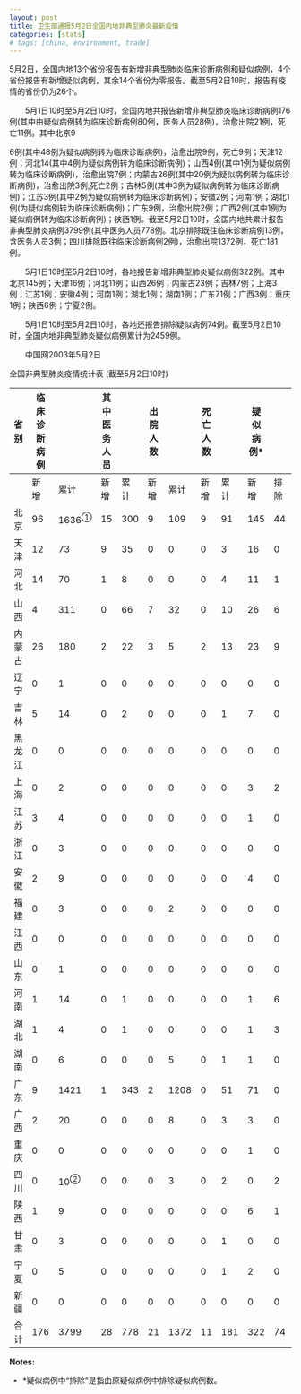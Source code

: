 ```yaml
---
layout: post
title: 卫生部通报5月2日全国内地非典型肺炎最新疫情
categories: [stats]
# tags: [china, environment, trade]
---
```


5月2日，全国内地13个省份报告有新增非典型肺炎临床诊断病例和疑似病例，4个省份报告有新增疑似病例，其余14个省份为零报告。截至5月2日10时，报告有疫情的省份仍为26个。

　　5月1日10时至5月2日10时，全国内地共报告新增非典型肺炎临床诊断病例176例(其中由疑似病例转为临床诊断病例80例，医务人员28例)，治愈出院21例，死亡11例。其中北京9

6例(其中48例为疑似病例转为临床诊断病例)，治愈出院9例，死亡9例；天津12例；河北14(其中4例为疑似病例转为临床诊断病例)；山西4例(其中1例为疑似病例转为临床诊断病例)，治愈出院7例；内蒙古26例(其中20例为疑似病例转为临床诊断病例)，治愈出院3例,死亡2例；吉林5例(其中3例为疑似病例转为临床诊断病例)；江苏3例(其中2例为疑似病例转为临床诊断病例)；安徽2例；河南1例；湖北1例(为疑似病例转为临床诊断病例)；广东9例，治愈出院2例；广西2例(其中1例为疑似病例转为临床诊断病例)；陕西1例。截至5月2日10时，全国内地共累计报告非典型肺炎病例3799例(其中医务人员778例。北京排除既往临床诊断病例13例，含医务人员3例；四川排除既往临床诊断病例2例)，治愈出院1372例，死亡181例。

　　5月1日10时至5月2日10时，各地报告新增非典型肺炎疑似病例322例。其中北京145例；天津16例；河北11例；山西26例；内蒙古23例；吉林7例；上海3例；江苏1例；安徽4例；河南1例；湖北1例；湖南1例；广东71例；广西3例；重庆1例；陕西6例；宁夏2例。

　　5月1日10时至5月2日10时，各地还报告排除疑似病例74例。截至5月2日10时，全国内地非典型肺炎疑似病例累计为2459例。

　　中国网2003年5月2日

全国非典型肺炎疫情统计表 (截至5月2日10时)


| 省 别 | 临床诊断病例 |                  | 其中医务人员 |     | 出院人数 |      | 死亡人数 |     | 疑似病例\* |    |      |
| --- | ------ | ---------------- | ------ | --- | ---- | ---- | ---- | --- | ------ | -- | ---- |
|     | 新增     | 累计               | 新增     | 累计  | 新增   | 累计   | 新增   | 累计  | 新增     | 排除 | 合计   |
| 北京  | 96     | 1636<sup>①</sup> | 15     | 300 | 9    | 109  | 9    | 91  | 145    | 44 | 1468 |
| 天津  | 12     | 73               | 9      | 35  | 0    | 0    | 0    | 3   | 16     | 0  | 103  |
| 河北  | 14     | 70               | 1      | 8   | 0    | 0    | 0    | 4   | 11     | 1  | 98   |
| 山西  | 4      | 311              | 0      | 66  | 7    | 32   | 0    | 10  | 26     | 6  | 155  |
| 内蒙古 | 26     | 180              | 2      | 22  | 3    | 5    | 2    | 13  | 23     | 9  | 218  |
| 辽宁  | 0      | 1                | 0      | 0   | 0    | 0    | 0    | 0   | 0      | 0  | 4    |
| 吉林  | 5      | 14               | 0      | 2   | 0    | 0    | 0    | 1   | 7      | 0  | 8    |
| 黑龙江 | 0      | 0                | 0      | 0   | 0    | 0    | 0    | 0   | 0      | 0  | 3    |
| 上海  | 0      | 2                | 0      | 0   | 0    | 0    | 0    | 0   | 3      | 2  | 13   |
| 江苏  | 3      | 4                | 0      | 0   | 0    | 0    | 0    | 0   | 1      | 0  | 4    |
| 浙江  | 0      | 3                | 0      | 0   | 0    | 0    | 0    | 0   | 0      | 0  | 3    |
| 安徽  | 2      | 9                | 0      | 0   | 0    | 0    | 0    | 0   | 4      | 0  | 8    |
| 福建  | 0      | 3                | 0      | 0   | 0    | 2    | 0    | 0   | 0      | 0  | 0    |
| 江西  | 0      | 0                | 0      | 0   | 0    | 0    | 0    | 0   | 0      | 0  | 2    |
| 山东  | 0      | 1                | 0      | 0   | 0    | 0    | 0    | 0   | 0      | 0  | 1    |
| 河南  | 1      | 14               | 0      | 1   | 0    | 0    | 0    | 0   | 1      | 6  | 13   |
| 湖北  | 1      | 4                | 0      | 1   | 0    | 0    | 0    | 0   | 1      | 3  | 13   |
| 湖南  | 0      | 6                | 0      | 0   | 0    | 5    | 0    | 1   | 1      | 0  | 5    |
| 广东  | 9      | 1421             | 1      | 343 | 2    | 1208 | 0    | 51  | 71     | 0  | 267  |
| 广西  | 2      | 20               | 0      | 0   | 0    | 8    | 0    | 3   | 3      | 0  | 4    |
| 重庆  | 0      | 0                | 0      | 0   | 0    | 0    | 0    | 0   | 1      | 0  | 7    |
| 四川  | 0      | 10<sup>②</sup>   | 0      | 0   | 0    | 3    | 0    | 2   | 0      | 2  | 18   |
| 陕西  | 1      | 9                | 0      | 0   | 0    | 0    | 0    | 0   | 6      | 1  | 34   |
| 甘肃  | 0      | 3                | 0      | 0   | 0    | 0    | 0    | 1   | 0      | 0  | 2    |
| 宁夏  | 0      | 5                | 0      | 0   | 0    | 0    | 0    | 1   | 2      | 0  | 7    |
| 新疆  | 0      | 0                | 0      | 0   | 0    | 0    | 0    | 0   | 0      | 0  | 1    |
| 合 计 | 176    | 3799             | 28     | 778 | 21   | 1372 | 11   | 181 | 322    | 74 | 2459 |




**Notes:**
- *疑似病例中“排除”是指由原疑似病例中排除疑似病例数。
